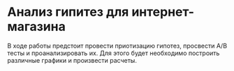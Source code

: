 # Анализ гипитез для интернет-магазина
В ходе работы предстоит провести приотизацию гипотез, просвести A/B тесты и проанализировать их. Для этого будет необходимо построить различные графики и произвести расчеты.
